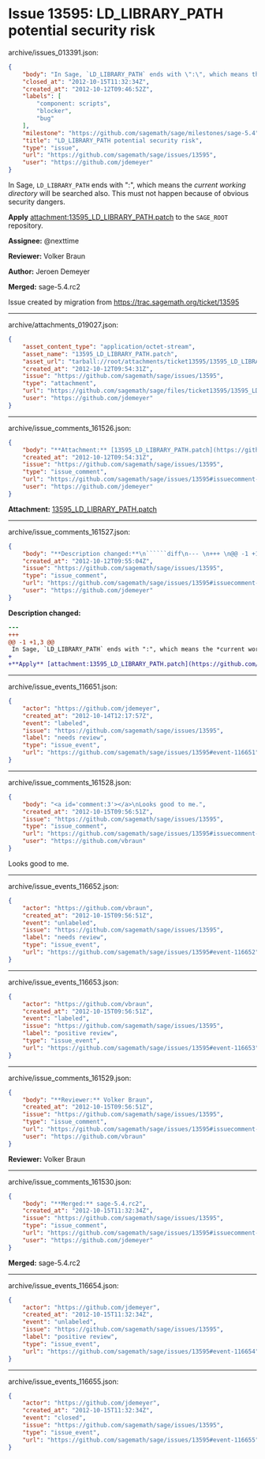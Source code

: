 # Issue 13595: LD_LIBRARY_PATH potential security risk

archive/issues_013391.json:
```json
{
    "body": "In Sage, `LD_LIBRARY_PATH` ends with \":\", which means the *current working directory* will be searched also.  This must not happen because of obvious security dangers.\n\n**Apply** [attachment:13595_LD_LIBRARY_PATH.patch](https://github.com/sagemath/sage/files/ticket13595/13595_LD_LIBRARY_PATH.patch) to the `SAGE_ROOT` repository.\n\n**Assignee:** @nexttime\n\n**Reviewer:** Volker Braun\n\n**Author:** Jeroen Demeyer\n\n**Merged:** sage-5.4.rc2\n\nIssue created by migration from https://trac.sagemath.org/ticket/13595\n\n",
    "closed_at": "2012-10-15T11:32:34Z",
    "created_at": "2012-10-12T09:46:52Z",
    "labels": [
        "component: scripts",
        "blocker",
        "bug"
    ],
    "milestone": "https://github.com/sagemath/sage/milestones/sage-5.4",
    "title": "LD_LIBRARY_PATH potential security risk",
    "type": "issue",
    "url": "https://github.com/sagemath/sage/issues/13595",
    "user": "https://github.com/jdemeyer"
}
```
In Sage, `LD_LIBRARY_PATH` ends with ":", which means the *current working directory* will be searched also.  This must not happen because of obvious security dangers.

**Apply** [attachment:13595_LD_LIBRARY_PATH.patch](https://github.com/sagemath/sage/files/ticket13595/13595_LD_LIBRARY_PATH.patch) to the `SAGE_ROOT` repository.

**Assignee:** @nexttime

**Reviewer:** Volker Braun

**Author:** Jeroen Demeyer

**Merged:** sage-5.4.rc2

Issue created by migration from https://trac.sagemath.org/ticket/13595





---

archive/attachments_019027.json:
```json
{
    "asset_content_type": "application/octet-stream",
    "asset_name": "13595_LD_LIBRARY_PATH.patch",
    "asset_url": "tarball://root/attachments/ticket13595/13595_LD_LIBRARY_PATH.patch",
    "created_at": "2012-10-12T09:54:31Z",
    "issue": "https://github.com/sagemath/sage/issues/13595",
    "type": "attachment",
    "url": "https://github.com/sagemath/sage/files/ticket13595/13595_LD_LIBRARY_PATH.patch",
    "user": "https://github.com/jdemeyer"
}
```



---

archive/issue_comments_161526.json:
```json
{
    "body": "**Attachment:** [13595_LD_LIBRARY_PATH.patch](https://github.com/sagemath/sage/files/ticket13595/13595_LD_LIBRARY_PATH.patch)",
    "created_at": "2012-10-12T09:54:31Z",
    "issue": "https://github.com/sagemath/sage/issues/13595",
    "type": "issue_comment",
    "url": "https://github.com/sagemath/sage/issues/13595#issuecomment-161526",
    "user": "https://github.com/jdemeyer"
}
```

**Attachment:** [13595_LD_LIBRARY_PATH.patch](https://github.com/sagemath/sage/files/ticket13595/13595_LD_LIBRARY_PATH.patch)



---

archive/issue_comments_161527.json:
```json
{
    "body": "**Description changed:**\n``````diff\n--- \n+++ \n@@ -1 +1,3 @@\n In Sage, `LD_LIBRARY_PATH` ends with \":\", which means the *current working directory* will be searched also.  This must not happen because of obvious security dangers.\n+\n+**Apply** [attachment:13595_LD_LIBRARY_PATH.patch](https://github.com/sagemath/sage/files/ticket13595/13595_LD_LIBRARY_PATH.patch) to the `SAGE_ROOT` repository.\n``````\n",
    "created_at": "2012-10-12T09:55:04Z",
    "issue": "https://github.com/sagemath/sage/issues/13595",
    "type": "issue_comment",
    "url": "https://github.com/sagemath/sage/issues/13595#issuecomment-161527",
    "user": "https://github.com/jdemeyer"
}
```

**Description changed:**
``````diff
--- 
+++ 
@@ -1 +1,3 @@
 In Sage, `LD_LIBRARY_PATH` ends with ":", which means the *current working directory* will be searched also.  This must not happen because of obvious security dangers.
+
+**Apply** [attachment:13595_LD_LIBRARY_PATH.patch](https://github.com/sagemath/sage/files/ticket13595/13595_LD_LIBRARY_PATH.patch) to the `SAGE_ROOT` repository.
``````




---

archive/issue_events_116651.json:
```json
{
    "actor": "https://github.com/jdemeyer",
    "created_at": "2012-10-14T12:17:57Z",
    "event": "labeled",
    "issue": "https://github.com/sagemath/sage/issues/13595",
    "label": "needs review",
    "type": "issue_event",
    "url": "https://github.com/sagemath/sage/issues/13595#event-116651"
}
```



---

archive/issue_comments_161528.json:
```json
{
    "body": "<a id='comment:3'></a>\nLooks good to me.",
    "created_at": "2012-10-15T09:56:51Z",
    "issue": "https://github.com/sagemath/sage/issues/13595",
    "type": "issue_comment",
    "url": "https://github.com/sagemath/sage/issues/13595#issuecomment-161528",
    "user": "https://github.com/vbraun"
}
```

<a id='comment:3'></a>
Looks good to me.



---

archive/issue_events_116652.json:
```json
{
    "actor": "https://github.com/vbraun",
    "created_at": "2012-10-15T09:56:51Z",
    "event": "unlabeled",
    "issue": "https://github.com/sagemath/sage/issues/13595",
    "label": "needs review",
    "type": "issue_event",
    "url": "https://github.com/sagemath/sage/issues/13595#event-116652"
}
```



---

archive/issue_events_116653.json:
```json
{
    "actor": "https://github.com/vbraun",
    "created_at": "2012-10-15T09:56:51Z",
    "event": "labeled",
    "issue": "https://github.com/sagemath/sage/issues/13595",
    "label": "positive review",
    "type": "issue_event",
    "url": "https://github.com/sagemath/sage/issues/13595#event-116653"
}
```



---

archive/issue_comments_161529.json:
```json
{
    "body": "**Reviewer:** Volker Braun",
    "created_at": "2012-10-15T09:56:51Z",
    "issue": "https://github.com/sagemath/sage/issues/13595",
    "type": "issue_comment",
    "url": "https://github.com/sagemath/sage/issues/13595#issuecomment-161529",
    "user": "https://github.com/vbraun"
}
```

**Reviewer:** Volker Braun



---

archive/issue_comments_161530.json:
```json
{
    "body": "**Merged:** sage-5.4.rc2",
    "created_at": "2012-10-15T11:32:34Z",
    "issue": "https://github.com/sagemath/sage/issues/13595",
    "type": "issue_comment",
    "url": "https://github.com/sagemath/sage/issues/13595#issuecomment-161530",
    "user": "https://github.com/jdemeyer"
}
```

**Merged:** sage-5.4.rc2



---

archive/issue_events_116654.json:
```json
{
    "actor": "https://github.com/jdemeyer",
    "created_at": "2012-10-15T11:32:34Z",
    "event": "unlabeled",
    "issue": "https://github.com/sagemath/sage/issues/13595",
    "label": "positive review",
    "type": "issue_event",
    "url": "https://github.com/sagemath/sage/issues/13595#event-116654"
}
```



---

archive/issue_events_116655.json:
```json
{
    "actor": "https://github.com/jdemeyer",
    "created_at": "2012-10-15T11:32:34Z",
    "event": "closed",
    "issue": "https://github.com/sagemath/sage/issues/13595",
    "type": "issue_event",
    "url": "https://github.com/sagemath/sage/issues/13595#event-116655"
}
```
